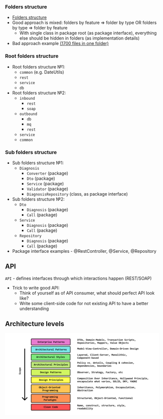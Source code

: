 ### Folders structure
* [Folders structure](https://softwareengineering.stackexchange.com/questions/338597/folder-by-type-or-folder-by-feature)
* Good approach is mixed: folders by feature => folder by type OR folders by type => folder by feature
    * With single class in package root (as package interface), everything else should be hidden in folders (as implementation details)
* Bad approach example [(1700 files in one folder)](https://github.com/nodejs/node/tree/master/test/parallel) 
    
### Root folders structure
* Root folders structure №1:
    * `common` (e.g. DateUtils)
    * `rest`
    * `service`
    * `db`
* Root folders structure №2:
    * `inbound`
        * `rest`
        * `soap`
    * `outbound`
        * `db`
        * `mq`
        * `rest`
    * `service`
    * `common`
    
### Sub folders structure
* Sub folders structure №1:
    * `Diagnosis`
        * `Converter` (package)
        * `Dto` (package)
        * `Service` (package)
        * `Validator` (package)
        * `DiagnosisRepository` (class, as package interface)
* Sub folders structure №2:
    * `Dto`
        * `Diagnosis` (package)
        * `Call` (package)
    * `Service`
        * `Diagnosis` (package)
        * `Call` (package)
    * `Repository`
        * `Diagnosis` (package)
        * `Call` (package)
* Package interface examples - @RestController, @Service, @Repository   
 
## API
`API` - defines interfaces through which interactions happen (REST/SOAP)
* Trick to write good API:
    * Think of yourself as of API consumer, what should perfect API look like?
    * Write some client-side code for not existing API to have a better understanding

## Architecture levels
![](images/component-architecture-levels.png)
